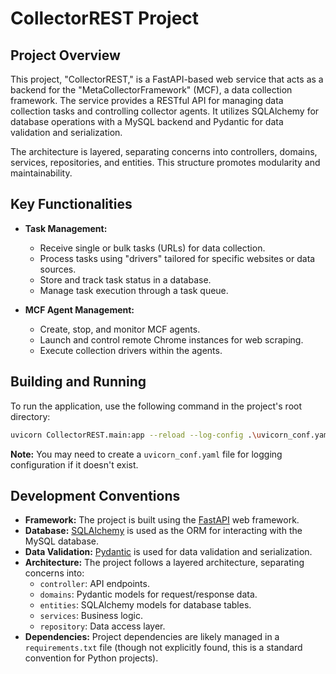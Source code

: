 # CollectorREST Project

## Project Overview

This project, "CollectorREST," is a FastAPI-based web service that acts as a backend for the "MetaCollectorFramework" (MCF), a data collection framework. The service provides a RESTful API for managing data collection tasks and controlling collector agents. It utilizes SQLAlchemy for database operations with a MySQL backend and Pydantic for data validation and serialization.

The architecture is layered, separating concerns into controllers, domains, services, repositories, and entities. This structure promotes modularity and maintainability.

## Key Functionalities

*   **Task Management:**
    *   Receive single or bulk tasks (URLs) for data collection.
    *   Process tasks using "drivers" tailored for specific websites or data sources.
    *   Store and track task status in a database.
    *   Manage task execution through a task queue.

*   **MCF Agent Management:**
    *   Create, stop, and monitor MCF agents.
    *   Launch and control remote Chrome instances for web scraping.
    *   Execute collection drivers within the agents.

## Building and Running

To run the application, use the following command in the project's root directory:

```bash
uvicorn CollectorREST.main:app --reload --log-config .\uvicorn_conf.yaml
```

**Note:** You may need to create a `uvicorn_conf.yaml` file for logging configuration if it doesn't exist.

## Development Conventions

*   **Framework:** The project is built using the [FastAPI](https://fastapi.tiangolo.com/) web framework.
*   **Database:** [SQLAlchemy](https://www.sqlalchemy.org/) is used as the ORM for interacting with the MySQL database.
*   **Data Validation:** [Pydantic](https://pydantic-docs.helpmanual.io/) is used for data validation and serialization.
*   **Architecture:** The project follows a layered architecture, separating concerns into:
    *   `controller`: API endpoints.
    *   `domains`: Pydantic models for request/response data.
    *   `entities`: SQLAlchemy models for database tables.
    *   `services`: Business logic.
    *   `repository`: Data access layer.
*   **Dependencies:** Project dependencies are likely managed in a `requirements.txt` file (though not explicitly found, this is a standard convention for Python projects).
